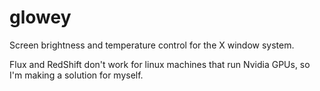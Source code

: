 # glowey
Screen brightness and temperature control for the X window system.

Flux and RedShift don't work for linux machines that run Nvidia GPUs, so I'm making a solution for myself.
